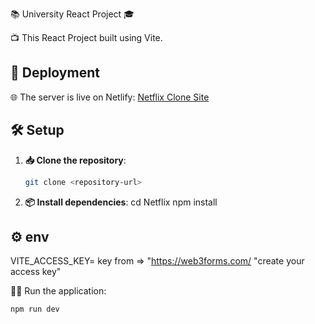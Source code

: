 📚 University React Project 🎓

📺 This React Project built using Vite.

## 🚀 Deployment

🌐 The server is live on Netlify: [Netflix Clone Site](https://universityplatformapp.netlify.app/)

## 🛠️ Setup

1. **📥 Clone the repository**:
   ```bash
   git clone <repository-url>
   ```
2. **📦 Install dependencies**:
   cd Netflix
   npm install

## ⚙️ env

VITE_ACCESS_KEY= key from => "https://web3forms.com/ "create your access key"

🏃‍♂️ Run the application:

```bash
npm run dev
```
